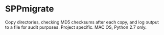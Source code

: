 # SPPmigrate
Copy directories, checking MD5 checksums after each copy, and log output to a file for audit purposes.
Project specific. MAC OS, Python 2.7 only.
